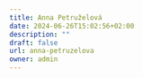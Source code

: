 ```yaml
---
title: Anna Petruželová
date: 2024-06-26T15:02:56+02:00
description: ""
draft: false
url: anna-petruzelova
owner: admin
---
```


<!-- SECTION BREAK -->
